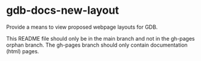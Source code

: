 # gdb-docs-new-layout
Provide a means to view proposed webpage layouts for GDB.

This README file should only be in the main branch and not in the gh-pages orphan branch. The gh-pages branch should only contain documentation (html) pages.
